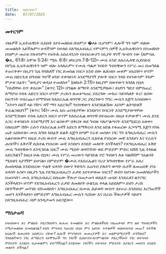 ```yaml
---
title:  ላድርገው?
date:   07/07/2025
---
```


### መተርጎም

ብዙዎች ኢፍትሐዊነት ሲከሰት እየተመለከቱ በዝምታ �ለፉ ቢሆንም፣ ሌሎች ግን ዝም ብለው መመልከት አይችሉም። ሁላችንም በተለይ በእግዚአብሔር የምናምን ሰዎች ኢፍትሐዊነትን ስንመለከት በዝምታ መራፍ የለብንም። የፍትሕ አስፈላጊነት የዕብራውያን ነቢያት ዋነኛ ጭብጥ ነው (ለምሳሌ �ጺ. 61:8፤ አሞጽ 5:24፤ ሚክ. 6:8፤ ዘካርያስ 7:8–12)።
ሙሴ አንድ እስራኤላዊ ሲደበደብ በየጊዜ ኢፍትሐዊነትን ዝም ብሎ አላለፈም። የሙሴ ጣልቃ ገብነት ግብፃዊውን የሥራ መሪ በመግደል ተጠናቀቀ። በዚያን ጊዜ ትክክለኛ ነገር ይመስል ነበር። አንድ ሰው ለሕዝቡ መቆም ነበረበት። ሆኖም ሙሴ በድርጊቱ በግብጽ ገዦች ዘንድ ተቀባይነት እንደማያገኝ ያውቅ ነበር። ገዳይ የሆነውንም ትከም ምታቱ በፊት፣ “ወዲያና ወዲህ ተመለከተ” (ዘፀአት 2:11)። ከዚያም ሰውየውን ከገደለ በኋላ “በአሸዋው ስጥ ቀበረው” (ቁጥር 12)። በግልጽ ለማየት እንደሚቻለው፣ ይህንን ግድያ በምስጢር ለማያዝ ተስፋ አድርጎ ነበር። ሆኖም ታሪኩን ለመቆጣጠር ያደረገው ሙከራ ሳይሳካለት ቀረ፣ ዜናው በፍጥነት ተሰራጨ።
በማግስቱ ከእስራኤል ወገኖቹ ጋር ያደረገውን ግግር ሙሴን እጅግ አሳሰበው። “አንተን በእኛ ላይ ገዥና ዳኛ ማን አደረገህ? ግብፃዊውን እንደገደልኸው እኔንም ልትገድለኝ ትፈልጋለህን?” (ቁጥር 14)። ሙሴ እሱ ጠባቂያቸው እንደሆነና ከባርነት እንደሚያወጣቸው እንደሚገነዘቡ ተስፋ አድርጎ ነበር። ሆኖም ከእስራኤል ወገኖቹ በተሰጠው በዚህ ተቃውሞ፣ ሙሴ እንደ አጋር ተቀባይነት እንደማያገኝ እና ዜናውም በቅርቡ ወደ ግብጽ ባለሥልጣናት እንደሚደርስ አወቀ። ስለዚህም ሸሸ። ራሱን የእስራኤል አዳኝ አድርጎ ለማቅረብ እንደ ዕድል የቆጠረው አጋጣሚ እጅግ የከፋ ጤት አስከተለ። ሙሴ ከግቡ ከበፊት ይልቅ እጅግ በጣም የራቀ መሰለ። ነገር ግን እግዚአብሔር ሙሴን አልተወውም።
በዚህ ታሪክ ውስጥ ሙሴ እግዚአብሔርን ሲከተል የነበረው መቼ እንደሆነ እና የራሱን ሐሳቦችና እቅዶች ሲከተል የነበረው መቼ እንደሆነ እንዴት መለየት እንችላለን? የእግዚአብሔር እቅድ ሙሴ ግብፃዊውን እንዲገድል ነበር? ሙሴ ሚስት ወዳገኘበት ወደ ምድያም ምድር በሸሸ ጊዜ ትክክል አድርጓልን? ከዚህ ሁሉ በኋላ፣ ሙሴ የሥራ መሪውን ባይገድል ኖሮ ግብጽን ለቆ ባልሸሸም ንአልባት ሚስቱን አያገኝም ይሆናል። በምድያም �ሙሴ የእስራኤልን ባሪያ ከግብፃዊው የሥራ አሰሪ ለመከላከል እንደነበረው ጥልቅ ፍላጎት በውሃ ጕድጓዱ አጠገብ ያሉትን ወጣት ሴቶች ለመጠበቅ ያነኑ ፍላጎት አሳየ። በዚያን ጊዜ የእግዚአብሔርን ፈቃድ እየተቃወመ ነበርን?
ውስን ከሆነው አመለካከታችን በመነሳት፣ ሙሴ እግዚአብሔር በሰጠው ችሎታ በመታመን ወደፊት መሄድ እንደፈለገ ልንናገር እንችላለን። ሆኖም የእግዚአብሔርን ፈቃድ ለመለየት ሁልጊዜ ቀላል አይደለም። ይህን ታሪክ በየትኛውም መንገድ ብንመለከት፣ እግዚአብሔር በሙሴ ሕይወት ውስጥ እየሠራ እንደነበረ እርግጠኞች መሆን እንችላለን። በምድያም እግዚአብሔር ሙሴን ባረከው እና በራሱ ችሎታዎች ሳይሆን በእግዚአብሔር ብቻ እንዲታመን አዘጋጀው።

### ማስታወሻ

`የጻፍከውን እና ምልክት ያደረግክበትን ጽሑፍ ተመልከት እና ምልክቶችህን በአጠቃላይ ምን ልዩ ግንዛቤዎችን የሚያመለክቱ ይመስልሃል?`
`ይህን ምንባብ ካጠናህ በኋላ ምን አይነት ጥያቄዎች ወደውስጥህ መጡ? የትኞቹ ክፍሎች ለመረዳት አስቸጋሪ ናቸው?`
`ሌሎች ምንዓይነት መመሪያዎች እና መደምደሚያዎች ታገኛለህ?`
`ትክክለኛውን ነገር ለማድረግ እየሞከራች ግን ነገሮች ሲበታተኑ፣እናምናልባት ያደረጋችሁት ነገር በተሳሳተ ምክንያት እንደሆነ ሲታወቁምን ይሰማችኋል?`
`አንድሰው ነገሮችን በተሳሳተ ምክንያት እያደረገ መሆኑን እንዴት መለየት ይችላል?`
